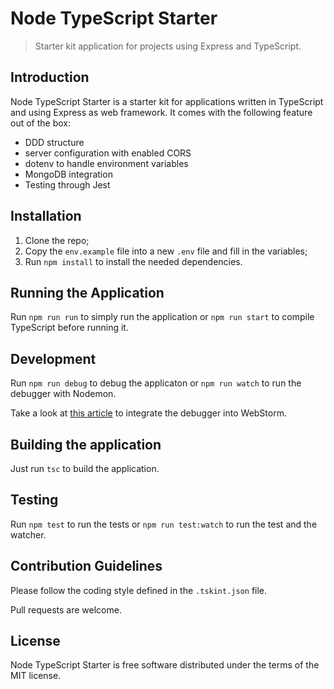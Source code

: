 # Node TypeScript Starter

> Starter kit application for projects using Express and TypeScript.

## Introduction

Node TypeScript Starter is a starter kit for applications written in TypeScript and using Express as web framework. It comes with the following feature out of the box:

- DDD structure
- server configuration with enabled CORS
- dotenv to handle environment variables
- MongoDB integration
- Testing through Jest

## Installation

1. Clone the repo;
2. Copy the `env.example` file into a new `.env` file and fill in the variables;
3. Run `npm install` to install the needed dependencies.

## Running the Application

Run `npm run run` to simply run the application or `npm run start` to compile TypeScript before running it.

## Development

Run `npm run debug` to debug the applicaton or `npm run watch` to run the debugger with Nodemon.

Take a look at [this article](https://samkirkiles.svbtle.com/webstorm-node-js-debugging-with-nodemon) to integrate the debugger into WebStorm.

## Building the application

Just run `tsc` to build the application.

## Testing

Run `npm test` to run the tests or `npm run test:watch` to run the test and the watcher.

## Contribution Guidelines

Please follow the coding style defined in the `.tskint.json` file.

Pull requests are welcome.

## License

Node TypeScript Starter is free software distributed under the terms of the MIT license.
